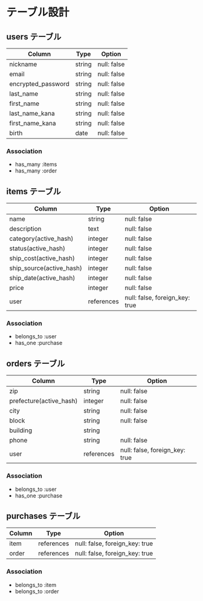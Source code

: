 # テーブル設計

## users テーブル

| Column               | Type   | Option      |
| -------------------- | ------ | ----------- |
| nickname             | string | null: false |
| email                | string | null: false |
| encrypted_password   | string | null: false |
| last_name            | string | null: false |
| first_name           | string | null: false |
| last_name_kana       | string | null: false |
| first_name_kana      | string | null: false |
| birth                | date   | null: false |

### Association

- has_many :items
- has_many :order

## items テーブル

| Column                   | Type       | Option                         |
| ------------------------ | ---------- | ------------------------------ |
| name                     | string     | null: false                    |
| description              | text       | null: false                    |
| category(active_hash)    | integer    | null: false                    |
| status(active_hash)      | integer    | null: false                    |
| ship_cost(active_hash)   | integer    | null: false                    |
| ship_source(active_hash) | integer    | null: false                    |
| ship_date(active_hash)   | integer    | null: false                    |
| price                    | integer    | null: false                    |
| user                     | references | null: false, foreign_key: true |

### Association

- belongs_to :user
- has_one :purchase

## orders テーブル

| Column                  | Type       | Option                         |
| ----------------------- | ---------- | ------------------------------ |
| zip                     | string     | null: false                    |
| prefecture(active_hash) | integer    | null: false                    |
| city                    | string     | null: false                    |
| block                   | string     | null: false                    |
| building                | string     |                                |
| phone                   | string     | null: false                    |
| user                    | references | null: false, foreign_key: true |

### Association

- belongs_to :user
- has_one :purchase

## purchases テーブル

| Column   | Type       | Option                         |
| -------- | ---------- | ------------------------------ |
| item     | references | null: false, foreign_key: true |
| order    | references | null: false, foreign_key: true |

### Association

- belongs_to :item
- belongs_to :order